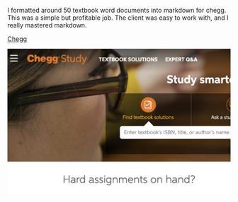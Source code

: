 I formatted around 50 textbook word documents into markdown for chegg. This was a simple but profitable job. The client was easy to work with, and I really mastered markdown.

[Chegg](https://www.chegg.com/)

![alt_text](/images/chegg.png)
